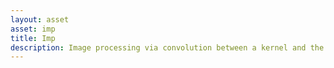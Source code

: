 ```yaml
---
layout: asset
asset: imp
title: Imp
description: Image processing via convolution between a kernel and the image.
---
```

